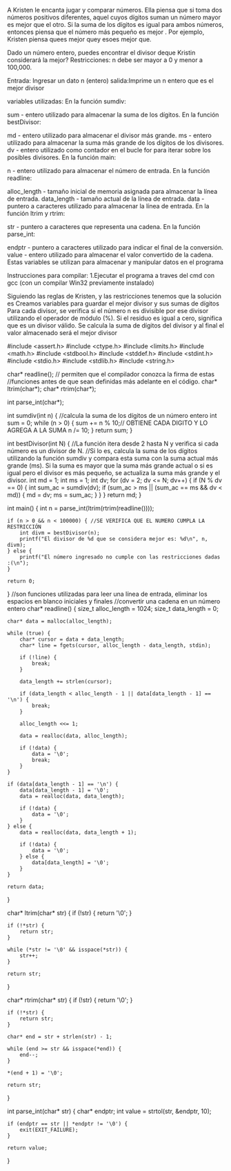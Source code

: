 A Kristen le encanta jugar y comparar números. Ella piensa que si toma dos números positivos diferentes, aquel cuyos dígitos suman un número mayor es mejor que el otro. Si la suma de los dígitos es igual para ambos números, entonces piensa que el número más pequeño es mejor . Por ejemplo, Kristen piensa quees mejor quey esoes mejor que.

Dado un número entero, puedes encontrar el divisor deque Kristin considerará la mejor?
Restricciones: n debe ser mayor a 0 y menor a 100,000.

Entrada: Ingresar un dato n (entero)
salida:Imprime un n entero que es el mejor divisor

variables utilizadas:
En la función sumdiv:

sum - entero utilizado para almacenar la suma de los dígitos.
En la función bestDivisor:

md - entero utilizado para almacenar el divisor más grande.
ms - entero utilizado para almacenar la suma más grande de los dígitos de los divisores.
dv - entero utilizado como contador en el bucle for para iterar sobre los posibles divisores.
En la función main:

n - entero utilizado para almacenar el número de entrada.
En la función readline:

alloc_length - tamaño inicial de memoria asignada para almacenar la línea de entrada.
data_length - tamaño actual de la línea de entrada.
data - puntero a caracteres utilizado para almacenar la línea de entrada.
En la función ltrim y rtrim:

str - puntero a caracteres que representa una cadena.
En la función parse_int:

endptr - puntero a caracteres utilizado para indicar el final de la conversión.
value - entero utilizado para almacenar el valor convertido de la cadena.
Estas variables se utilizan para almacenar y manipular datos en el programa

Instrucciones para compilar:
1.Ejecutar el programa a traves del cmd con gcc (con un compilar Win32 previamente instalado)

Siguiendo las reglas de Kristen, y las restricciones tenemos que la solución es 
Creamos variables para guardar el mejor divisor y sus sumas de dígitos 
Para cada divisor, se verifica si el número n es divisible por ese divisor utilizando el operador de módulo (%). Si el residuo es igual a cero, significa que es un divisor válido.
Se calcula la suma de dígitos del  divisor  y al final el valor almacenado será el mejor divisor


#include <assert.h>
#include <ctype.h>
#include <limits.h>
#include <math.h>
#include <stdbool.h>
#include <stddef.h>
#include <stdint.h>
#include <stdio.h>
#include <stdlib.h>
#include <string.h>

char* readline(); // permiten que el compilador conozca la firma de estas 
//funciones antes de que sean definidas más adelante en el código.
char* ltrim(char*);
char* rtrim(char*);

int parse_int(char*);

int sumdiv(int n) { //calcula la suma de los dígitos de un número entero
    int sum = 0;
    while (n > 0) {
        sum += n % 10;// OBTIENE CADA DIGITO Y LO AGREGA A LA SUMA
        n /= 10;
    }
    return sum;
}

int bestDivisor(int N) { //La función itera desde 2 hasta N y verifica si cada número es un divisor de N. 
//Si lo es, calcula la suma de los dígitos utilizando la función sumdiv y compara esta suma con la suma actual más grande (ms). Si la suma es mayor que la suma más grande actual o si es igual pero el divisor es más pequeño, se actualiza la suma más grande y el divisor.
    int md = 1;
    int ms = 1;
    int dv;
    for (dv = 2; dv <= N; dv++) {
        if (N % dv == 0) {
            int sum_ac = sumdiv(dv);
            if (sum_ac > ms || (sum_ac == ms && dv < md)) {
                md = dv;
                ms = sum_ac;
            }
        }
    }
    return md;
}

int main() {
    int n = parse_int(ltrim(rtrim(readline())));

    if (n > 0 && n < 100000) { //SE VERIFICA QUE EL NUMERO CUMPLA LA RESTRICCIÓN
        int divm = bestDivisor(n);
        printf("El divisor de %d que se considera mejor es: %d\n", n, divm);
    } else {
        printf("El número ingresado no cumple con las restricciones dadas :(\n");
    }

    return 0;
}
//son funciones utilizadas para leer una línea de entrada, eliminar los espacios en blanco iniciales y finales
//convertir una cadena en un número entero
char* readline() {
    size_t alloc_length = 1024;
    size_t data_length = 0;

    char* data = malloc(alloc_length);

    while (true) {
        char* cursor = data + data_length;
        char* line = fgets(cursor, alloc_length - data_length, stdin);

        if (!line) {
            break;
        }

        data_length += strlen(cursor);

        if (data_length < alloc_length - 1 || data[data_length - 1] == '\n') {
            break;
        }

        alloc_length <<= 1;

        data = realloc(data, alloc_length);

        if (!data) {
            data = '\0';
            break;
        }
    }

    if (data[data_length - 1] == '\n') {
        data[data_length - 1] = '\0';
        data = realloc(data, data_length);

        if (!data) {
            data = '\0';
        }
    } else {
        data = realloc(data, data_length + 1);

        if (!data) {
            data = '\0';
        } else {
            data[data_length] = '\0';
        }
    }

    return data;
}

char* ltrim(char* str) {
    if (!str) {
        return '\0';
    }

    if (!*str) {
        return str;
    }

    while (*str != '\0' && isspace(*str)) {
        str++;
    }

    return str;
}

char* rtrim(char* str) {
    if (!str) {
        return '\0';
    }

    if (!*str) {
        return str;
    }

    char* end = str + strlen(str) - 1;

    while (end >= str && isspace(*end)) {
        end--;
    }

    *(end + 1) = '\0';

    return str;
}

int parse_int(char* str) {
    char* endptr;
    int value = strtol(str, &endptr, 10);

    if (endptr == str || *endptr != '\0') {
        exit(EXIT_FAILURE);
    }

    return value;
}


